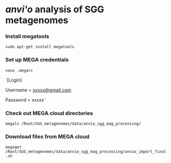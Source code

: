 # *anvi'o* analysis of SGG metagenomes

### Install megatools
```sudo apt-get install megatools```

### Set up MEGA credentials
```nano .megarc```

`[Login]

Username = xxxxx@gmail.com

Password = xxxxx`

### Check out MEGA cloud directories
```megals /Root/SGG_metagenomes/data/anvio_sgg_mag_processing/```
### Download files from MEGA cloud
```megaget /Root/SGG_metagenomes/data/anvio_sgg_mag_processing/anvio_import_final.sh```

